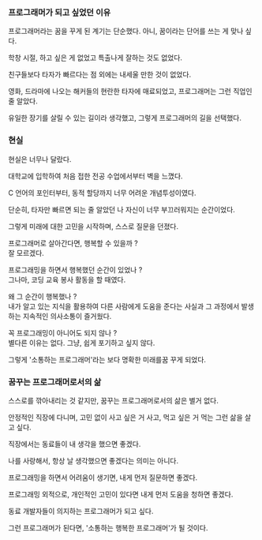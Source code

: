 ### 프로그래머가 되고 싶었던 이유
프로그래머라는 꿈을 꾸게 된 계기는 단순했다. 아니, 꿈이라는 단어를 쓰는 게 맞나 싶다.

학창 시절, 하고 싶은 게 없었고 특출나게 잘하는 것도 없었다.

친구들보다 타자가 빠르다는 점 외에는 내세울 만한 것이 없었다.

영화, 드라마에 나오는 해커들의 현란한 타자에 매료되었고, 프로그래머는 그런 직업인 줄 알았다.

유일한 장기를 살릴 수 있는 길이라 생각했고, 그렇게 프로그래머의 길을 선택했다.

### 현실

현실은 너무나 달랐다.

대학교에 입학하여 처음 접한 전공 수업에서부터 벽을 느꼈다.

C 언어의 포인터부터, 동적 할당까지 너무 어려운 개념투성이였다.

단순히, 타자만 빠르면 되는 줄 알았던 나 자신이 너무 부끄러워지는 순간이었다.

그렇게 미래에 대한 고민을 시작하며, 스스로 질문을 던졌다.

프로그래머로 살아간다면, 행복할 수 있을까 ?
<br> 잘 모르겠다.

프로그래밍을 하면서 행복했던 순간이 있었나 ?
<br> 그나마, 코딩 교육 봉사 활동을 할 때였다.

왜 그 순간이 행복했나 ? 
<br> 내가 알고 있는 지식을 활용하여 다른 사람에게 도움을 준다는 사실과 그 과정에서 발생하는 지속적인 의사소통이 즐거웠다.

꼭 프로그래밍이 아니어도 되지 않나 ?
<br> 별다른 이유는 없다. 그냥, 쉽게 포기하고 싶지 않다.

그렇게 '소통하는 프로그래머'라는 보다 명확한 미래를꿈 꾸게 되었다.

### 꿈꾸는 프로그래머로서의 삶

스스로를 깎아내리는 것 같지만, 꿈꾸는 프로그래머로서의 삶은 별거 없다.

안정적인 직장에 다니며, 고민 없이 사고 싶은 거 사고, 먹고 싶은 거 먹는 그런 삶을 살고 싶다.

직장에서는 동료들이 내 생각을 했으면 좋겠다.

나를 사랑해서, 항상 날 생각했으면 좋겠다는 의미는 아니다.

프로그래밍을 하면서 어려움이 생기면, 내게 먼저 질문하면 좋겠다.

프로그래밍 외적으로, 개인적인 고민이 있다면 내게 먼저 도움을 청하면 좋겠다.

동료 개발자들이 의지하는 프로그래머가 되고 싶다.

그런 프로그래머가 된다면, '소통하는 행복한 프로그래머'가 될 것이다.

